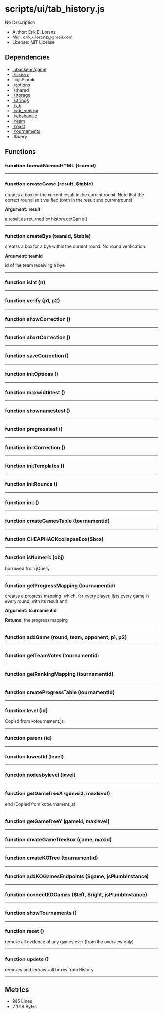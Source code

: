 # scripts/ui/tab_history.js


No Description

* Author: Erik E. Lorenz 
* Mail: <erik.e.lorenz@gmail.com>
* License: MIT License


## Dependencies

* <a href="../backend/game.html">../backend/game</a>
* <a href="./history.html">./history</a>
* lib/jsPlumb
* <a href="./options.html">./options</a>
* <a href="./shared.html">./shared</a>
* <a href="./storage.html">./storage</a>
* <a href="./strings.html">./strings</a>
* <a href="./tab.html">./tab</a>
* <a href="./tab_ranking.html">./tab_ranking</a>
* <a href="./tabshandle.html">./tabshandle</a>
* <a href="./team.html">./team</a>
* <a href="./toast.html">./toast</a>
* <a href="./tournaments.html">./tournaments</a>
* JQuery


## Functions

###   function formatNamesHTML (teamid)

---

###   function createGame (result, $table)
creates a box for the current result in the current round. Note that the
correct round isn't verified (both in the result and currentround)

**Argument:** **result**

a result as returned by history.getGame()

---


###   function createBye (teamid, $table)
creates a box for a bye within the current round. No round verification.

**Argument:** **teamid**

id of the team receiving a bye

---


###   function isInt (n)

---

###   function verify (p1, p2)

---

###   function showCorrection ()

---

###   function abortCorrection ()

---

###   function saveCorrection ()

---

###   function initOptions ()

---

###     function maxwidthtest ()

---

###     function shownamestest ()

---

###     function progresstest ()

---

###   function initCorrection ()

---

###   function initTemplates ()

---

###   function initRounds ()

---

###   function init ()

---

###   function createGamesTable (tournamentid)

---

###   function CHEAPHACKcollapseBox($box)

---

###   function isNumeric (obj)
borrowed from jQuery

---


###   function getProgressMapping (tournamentid)
creates a progress mapping, which, for every player, lists every game in
every round, with its result and

**Argument:** **tournamentid**


**Returns:** the progress mapping

---


###     function addGame (round, team, opponent, p1, p2)

---

###   function getTeamVotes (tournamentid)

---

###   function getRankingMapping (tournamentid)

---

###   function createProgressTable (tournamentid)

---

###   function level (id)
Copied from kotournament.js

---


###   function parent (id)

---

###   function lowestid (level)

---

###   function nodesbylevel (level)

---

###   function getGameTreeX (gameid, maxlevel)
end (Copied from kotournament.js)

---


###   function getGameTreeY (gameid, maxlevel)

---

###   function createGameTreeBox (game, maxid)

---

###   function createKOTree (tournamentid)

---

###   function addKOGamesEndpoints ($game, jsPlumbInstance)

---

###   function connectKOGames ($left, $right, jsPlumbInstance)

---

###   function showTournaments ()

---

###   function reset ()
remove all evidence of any games ever (from the overview only)

---


###   function update ()
removes and redraws all boxes from History

---

## Metrics

* 985 Lines
* 27018 Bytes

